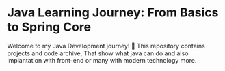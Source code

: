 # Java Learning Journey: From Basics to Spring Core

Welcome to my Java Development journey! 🚀 
This repository contains projects and code archive, That show what java can do and also implantation with front-end or many with modern technology more.


